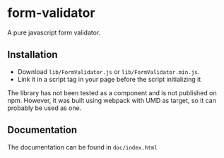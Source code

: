 # form-validator
A pure javascript form validator.

## Installation
- Download `lib/FormValidator.js` or `lib/FormValidator.min.js`.
- Link it in a script tag in your page before the script initializing it

The library has not been tested as a component and is not published on npm.
However, it was built using webpack with UMD as target, so it can probably be used as one.

## Documentation
The documentation can be found in `doc/index.html`
